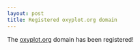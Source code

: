```yaml
---
layout: post
title: Registered oxyplot.org domain
---
```


The [oxyplot.org][oxyplot] domain has been registered!

[oxyplot]: https://oxyplot.org/
